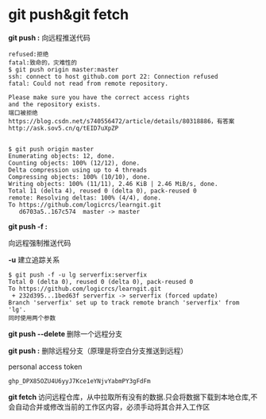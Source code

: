 # git push&git fetch

**git push <remote> <localbranch>:<remotebranch>**  向远程推送代码

```
refused:拒绝
fatal:致命的，灾难性的
$ git push origin master:master
ssh: connect to host github.com port 22: Connection refused
fatal: Could not read from remote repository.

Please make sure you have the correct access rights
and the repository exists.
端口被拒绝
https://blog.csdn.net/s740556472/article/details/80318886，有答案
http://ask.sov5.cn/q/tEID7uXpZP


$ git push origin master
Enumerating objects: 12, done.
Counting objects: 100% (12/12), done.
Delta compression using up to 4 threads
Compressing objects: 100% (10/10), done.
Writing objects: 100% (11/11), 2.46 KiB | 2.46 MiB/s, done.
Total 11 (delta 4), reused 0 (delta 0), pack-reused 0
remote: Resolving deltas: 100% (4/4), done.
To https://github.com/logicrcs/learngit.git
   d6703a5..167c574  master -> master
```

**git push -f <remote> <localbranch>:<remotebranch>**    

向远程强制推送代码

**-u** 建立追踪关系

```
$ git push -f -u lg serverfix:serverfix
Total 0 (delta 0), reused 0 (delta 0), pack-reused 0
To https://github.com/logicrcs/learngit.git
 + 232d395...1bed63f serverfix -> serverfix (forced update)
Branch 'serverfix' set up to track remote branch 'serverfix' from 'lg'.
同时使用两个参数
```

**git push <remote> --delete <branch>** 删除一个远程分支

**git push <remote> :<branch>** 删除远程分支（原理是将空白分支推送到远程）

personal access token

```
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
```

**git fetch <remote>** 访问远程仓库，从中拉取所有没有的数据.只会将数据下载到本地仓库,不会自动合并或修改当前的工作区内容，必须手动将其合并入工作区
